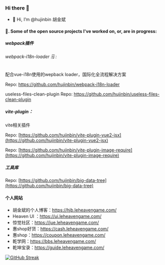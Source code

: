 ### Hi there 👋

- 👋 Hi, I’m @hujinbin 胡金斌
<!-- - 👀 I’m interested in ... -->
<!-- - 🌱 I’m currently learning ... -->
<!-- - 💞️ I’m looking to collaborate on ... -->
<!-- - 📫 How to reach me ... -->


#### 🔭. Some of the open source projects I've worked on, or, are in progress:

#####  webpack插件

###### webpack-i18n-loader 🗒 :
配合vue-i18n使用的wepback loader，国际化全流程解决方案

Repo: https://github.com/hujinbin/webpack-i18n-loader

useless-files-clean-plugin
Repo: https://github.com/hujinbin/useless-files-clean-plugin


##### vite-plugin：
vite相关插件

Repo: [https://github.com/hujinbin/vite-plugin-vue2-jsx](https://github.com/hujinbin/vite-plugin-vue2-jsx)

Repo: [https://github.com/hujinbin/vite-plugin-image-require](https://github.com/hujinbin/vite-plugin-image-require)


#####  工具库
Repo: [https://github.com/hujinbin/big-data-tree](https://github.com/hujinbin/big-data-tree)




#### 个人网站

* 胡金斌的个人博客：https://hjb.leheavengame.com/
* Heaven UI ：https://ui.leheavengame.com/
* 惊觉社区：https://jue.leheavengame.com/
* 惠shop好货：https://cash.leheavengame.com/
* 惠shop：https://coupon.leheavengame.com/
* 乾学网：https://bbs.leheavengame.com/
* 乾坤宝录：https://guide.leheavengame.com/

<!---
hujinbin/hujinbin is a ✨ special ✨ repository because its `README.md` (this file) appears on your GitHub profile.
You can click the Preview link to take a look at your changes.
--->


[![GitHub Streak](https://github-readme-streak-stats.herokuapp.com?user=hujinbin&date_format=M%20j%5B%2C%20Y%5D)](https://git.io/streak-stats)
